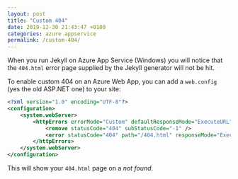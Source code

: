 ```yaml
---
layout: post
title: "Custom 404"
date: 2019-12-30 21:43:47 +0100
categories: azure appservice
permalink: /custom-404/
---
```


When you run Jekyll on Azure App Service (Windows) you will notice that the `404.html` error page supplied by the Jekyll generator will not be hit.

To enable custom 404 on an Azure Web App, you can add a `web.config` (yes the old ASP.NET one) to your site:

```xml
<?xml version="1.0" encoding="UTF-8"?>
<configuration>
    <system.webServer>
        <httpErrors errorMode="Custom" defaultResponseMode="ExecuteURL">
            <remove statusCode="404" subStatusCode="-1" />
            <error statusCode="404" path="/404.html" responseMode="ExecuteURL" />
        </httpErrors>
    </system.webServer>
</configuration>
```

This will show your `404.html` page on a *not found*.
